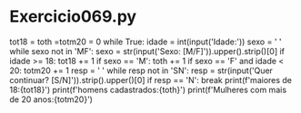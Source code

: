 # Exercicio069.py

tot18 = toth =totm20 = 0
while True:
    idade = int(input('Idade:'))
    sexo = ' '
    while sexo not in 'MF':
        sexo = str(input('Sexo: [M/F]')).upper().strip()[0]
    if idade >= 18:
        tot18 += 1
    if sexo == 'M':
        toth += 1
    if sexo == 'F' and idade < 20:
        totm20 += 1
    resp = ' '
    while resp not in 'SN':
        resp = str(input('Quer continuar? [S/N]')).strip().upper()[0]
    if resp == 'N':
        break
print(f'maiores de 18:{tot18}')
print(f'homens cadastrados:{toth}')
print(f'Mulheres com mais de 20 anos:{totm20}')
